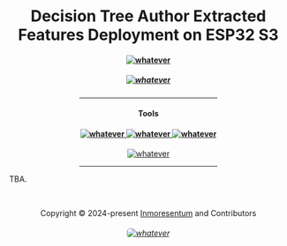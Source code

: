 <h1 align="center">
    Decision Tree Author Extracted Features Deployment on ESP32 S3
</h1>

<h4 align="center">
    <a href="https://scikit-learn.org/stable/">
        <img src="https://img.shields.io/badge/scikit--learn 1.5.1-%23F7931E.svg?style=for-the-badge&logo=scikit-learn&logoColor=white"  alt="whatever"/>
    </a>
    <h5 align="center">
            <a href="https://en.cppreference.com/w/cpp/17">
                <img src="https://img.shields.io/badge/c++ 17-%2300599C.svg?style=for-the-badge&logo=c%2B%2B&logoColor=white"  alt="whatever">
            </a>
    </h5>
</h4>

<h4 align="center">
    <div align="center">
        <hr width="250px"/>
    </div>
        <h4 align="center">Tools</h4>
        <h4 align="center">
            <a href="https://www.jetbrains.com/clion/">
                <img src="https://img.shields.io/badge/CLion 2024-000000?style=for-the-badge&logo=clion&logoColor=white"  alt="whatever">
            </a>
            <a href="https://github.com/espressif/arduino-esp32/releases/tag/3.0.7">
                <img src="https://img.shields.io/badge/Arduino Core 3.0.7-00979D?style=for-the-badge&logo=Arduino&logoColor=white"  alt="whatever">
            </a>
            <a href="https://docs.espressif.com/projects/esp-idf/en/stable/esp32s3/hw-reference/esp32s3/user-guide-devkitc-1.html">
                <img src="https://img.shields.io/badge/espressif32 s3 dev kit-E7352C.svg?style=for-the-badge&logo=espressif&logoColor=white"  alt="whatever"/>
            </a>
        </h4>
        <div align="center">
            <a href="https://platformio.org/">
                 <img src="https://img.shields.io/badge/PlatformIO-6.1.16-orange.svg"  alt="whatever">
            </a>
            <hr width="250px"/>   
        </div>
</h4>

TBA.

&#160;

<div align="center">Copyright &copy; 2024-present 
     <a href="https://github.com/Inmoresentum" target="_blank">Inmoresentum</a> and Contributors
</div>

<h6 align="center">
   <a href="https://creativecommons.org/licenses/by-nc-nd/4.0/deed.en">
      <img src="https://img.shields.io/static/v1.svg?style=for-the-badge&label=License&message=CC-BY-NC-ND-4.0&colorA=FFA500&colorB=FF69B4"
         alt="whatever" style="border-radius: 5px"/>
   </a>
</h6>
